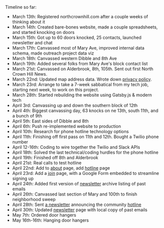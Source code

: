 Timeline so far:
* March 13th: Registered northcrownhill.com after a couple weeks of thinking about it
* March 14th: Created bare-bones website, made a couple spreadsheets, and started knocking on doors
* March 15th: Got up to 60 doors knocked, 25 contacts, launched newsletter and chat
* March 17th: Canvassed most of Mary Ave, improved internal data schema, made outreach project data viz
* March 18th: Canvassed western Dibble and 8th Ave
* March 19th: Added several folks from Mary Ave's block contact list
* March 21st: Canvassed on Alderbrook, 8th, 105th. Sent out first North Crown Hill News.
* March 22nd: Updated map address data. Wrote down [privacy policy](/privacy/).
* March 23rd: Arrange to take a 7-week sabbatical from my tech job, starting next week, to work on this project.
* March 28th: Started rebuilding the website using Gatsby.js & modern tech
* April 3rd: Canvassing up and down the southern block of 12th
* April 4th: Biggest canvassing day, 63 knocks on ne 13th, south 11th, and a bunch of 9th
* April 5th: East sides of Dibble and 8th
* April 6th: Push re-implemented website to production
* April 10th: Research for phone hotline technology options
* April 11th: Finishing off first pass on 11th and 12th. Bought a Twilio phone number
* April 12-16th: Coding to wire together the Twilio and Slack APIs
* April 18th: Solved the last technical/coding hurdles for the phone hotline
* April 19th: Finished off 8th and Alderbrook
* April 21st: Real calls to test hotline
* April 22nd: Add to [about](/about/) page, add [hotline](/hotline/) page
* April 23rd: Add a [join](/join/) page, with a Google Form embedded to streamline signing up
* April 24th: Added first version of [newsletter](/newsletter/) archive listing of past emails
* April 26th: Canvassed last section of Mary and 100th to finish neighborhood sweep
* April 28th: Sent [a newsletter](/newsletter-archive/20200428.html) announcing the community [hotline](/hotline/)
* April 30th: Updated [newsletter](/newsletter/) page with local copy of past emails
* May 7th: Ordered door hangers
* May 16th-16th: Hanging door hangers